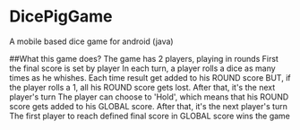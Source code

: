 # DicePigGame

A mobile based dice game for android (java)

##What this game does?
The game has 2 players, playing in rounds
First the final score is set by player
In each turn, a player rolls a dice as many times as he whishes. Each time result get added to his ROUND score
BUT, if the player rolls a 1, all his ROUND score gets lost. After that, it's the next player's turn
The player can choose to 'Hold', which means that his ROUND score gets added to his GLOBAL score. After that, it's the next player's turn
The first player to reach defined final score in GLOBAL score wins the game

